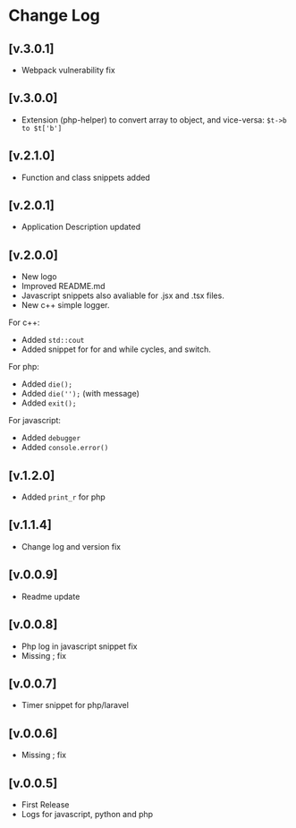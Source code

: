 # Change Log

## [v.3.0.1]

- Webpack vulnerability fix

## [v.3.0.0]

- Extension (php-helper) to convert array to object, and vice-versa:  ``$t->b to $t['b']``

## [v.2.1.0]

- Function and class snippets added

## [v.2.0.1]

- Application Description updated

## [v.2.0.0]

- New logo
- Improved README.md
- Javascript snippets also avaliable for .jsx and .tsx files.
- New c++ simple logger.

For c++:

- Added `std::cout`
- Added snippet for for and while cycles, and switch.

For php:

- Added `die();`
- Added `die('');` (with message)
- Added `exit();`

For javascript:

- Added `debugger`
- Added `console.error()`

## [v.1.2.0]

- Added `print_r` for php

## [v.1.1.4]

- Change log and version fix

## [v.0.0.9]

- Readme update

## [v.0.0.8]

- Php log in javascript snippet fix
- Missing ; fix

## [v.0.0.7]

- Timer snippet for php/laravel

## [v.0.0.6]

- Missing ; fix

## [v.0.0.5]

- First Release
- Logs for javascript, python and php
